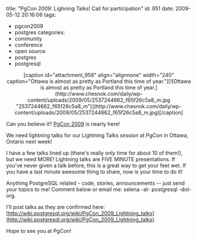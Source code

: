 title: "PgCon 2009: Lighning Talks! Call for participation"
id: 951
date: 2009-05-12 20:16:06
tags: 
- pgcon2009
- postgres
categories: 
- community
- conference
- open source
- postgres
- postgresql

<center>[caption id="attachment_958" align="alignnone" width="240" caption="Ottawa is almost as pretty as Portland this time of year."][![Ottawa is almost as pretty as Portland this time of year.](http://www.chesnok.com/daily/wp-content/uploads/2009/05/2537244662_f65f26c5a8_m.jpg "2537244662_f65f26c5a8_m")](http://www.chesnok.com/daily/wp-content/uploads/2009/05/2537244662_f65f26c5a8_m.jpg)[/caption]</center>

Can you believe it? [PgCon 2009](http://pgcon.org) is nearly here!

We need lightning talks for our Lightning Talks session at PgCon in Ottawa, Ontario next week!  

I have a few talks lined up (there's really only time for about 10 of them!), but we need MORE!  Lightning talks are FIVE MINUTE presentations.  If you've never given a talk before, this is a great way to get your feet wet.  If you have a last minute awesome thing to share, now is your time to do it!

Anything PostgreSQL related - code, stories, announcements -- just send your topics to me! Comment below or email me: selena -at- postgresql -dot- org.

I'll post talks as they are confirmed here: [http://wiki.postgresql.org/wiki/PgCon_2009_Lightning_talks](http://wiki.postgresql.org/wiki/PgCon_2009_Lightning_talks)

Hope to see you at PgCon!
